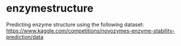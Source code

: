 # enzymestructure
Predicting enzyme structure using the following dataset: 
https://www.kaggle.com/competitions/novozymes-enzyme-stability-prediction/data
